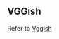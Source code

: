 ## VGGish

Refer to [Vggish][tool-vggish]

[tool-vggish]: https://github.com/tensorflow/models/tree/master/research/audioset
